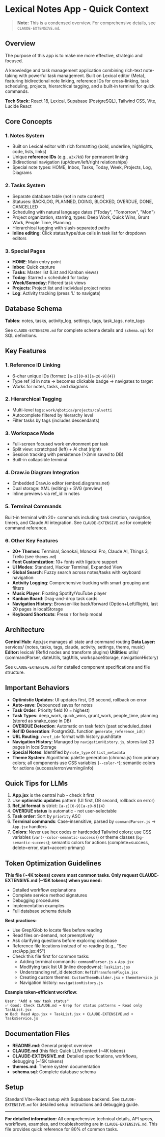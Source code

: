 # Lexical Notes App - Quick Context

> **Note:** This is a condensed overview. For comprehensive details, see `CLAUDE-EXTENSIVE.md`.

## Overview

The purpose of this app is to make me more effective, strategic and focused. 

A knowledge and task management application combining rich-text note-taking with powerful task management. Built on Lexical editor (Meta), featuring bidirectional note linking, reference IDs for cross-linking, task scheduling, projects, hierarchical tagging, and a built-in terminal for quick commands.

**Tech Stack:** React 18, Lexical, Supabase (PostgreSQL), Tailwind CSS, Vite, Lucide React

## Core Concepts

### 1. Notes System
- Built on Lexical editor with rich formatting (bold, underline, highlights, code, lists, links)
- Unique **reference IDs** (e.g., `a3x7k9`) for permanent linking
- Bidirectional navigation (up/down/left/right relationships)
- Special note types: HOME, Inbox, Tasks, Today, Week, Projects, Log, Diagrams

### 2. Tasks System
- Separate database table (not in note content)
- Statuses: BACKLOG, PLANNED, DOING, BLOCKED, OVERDUE, DONE, CANCELLED
- Scheduling with natural language dates ("Today", "Tomorrow", "Mon")
- Project organization, starring, types: Deep Work, Quick Wins, Grunt Work, People Time, Planning
- Hierarchical tagging with slash-separated paths
- **Inline editing**: Click status/type/due cells in task list for dropdown editors

### 3. Special Pages
- **HOME**: Main entry point
- **Inbox**: Quick capture
- **Tasks**: Master list (List and Kanban views)
- **Today**: Starred + scheduled for today
- **Week/Someday**: Filtered task views
- **Projects**: Project list and individual project notes
- **Log**: Activity tracking (press 'L' to navigate)

## Database Schema

**Tables:** notes, tasks, activity_log, settings, tags, task_tags, note_tags

See `CLAUDE-EXTENSIVE.md` for complete schema details and `schema.sql` for SQL definitions.

## Key Features

### 1. Reference ID Linking
- 6-char unique IDs (format: `[a-z][0-9][a-z0-9]{4}`)
- Type ref_id in note → becomes clickable badge → navigates to target
- Works for notes, tasks, and diagrams

### 2. Hierarchical Tagging
- Multi-level tags: `work/qbotica/projects/calvetti`
- Autocomplete filtered by hierarchy level
- Filter tasks by tags (includes descendants)

### 3. Workspace Mode
- Full-screen focused work environment per task
- Split view: scratchpad (left) + AI chat (right)
- Session tracking with persistence (>2min saved to DB)
- Built-in collapsible terminal

### 4. Draw.io Diagram Integration
- Embedded Draw.io editor (embed.diagrams.net)
- Dual storage: XML (editing) + SVG (preview)
- Inline previews via ref_id in notes

### 5. Terminal Commands
Built-in terminal with 20+ commands including task creation, navigation, timers, and Claude AI integration.
See `CLAUDE-EXTENSIVE.md` for complete command reference.

### 6. Other Key Features
- **20+ Themes**: Terminal, Sonokai, Monokai Pro, Claude AI, Things 3, Trello (see `themes.md`)
- **Font Customization**: 10+ fonts with ligature support
- **UI Modes**: Standard, Hacker Terminal, Expanded View
- **Global Search**: Fuzzy search across notes/tasks with keyboard navigation
- **Activity Logging**: Comprehensive tracking with smart grouping and filters
- **Music Player**: Floating Spotify/YouTube player
- **Kanban Board**: Drag-and-drop task cards
- **Navigation History**: Browser-like back/forward (Option+Left/Right), last 20 pages in localStorage
- **Keyboard Shortcuts**: Press `?` for help modal

## Architecture

**Central Hub:** App.jsx manages all state and command routing
**Data Layer:** services/ (notes, tasks, tags, claude, activity, settings, theme, music)
**Editor:** lexical/ (RefId nodes and transform plugins)
**Utilities:** utils/ (commandParser, dateUtils, tagUtils, workspaceStorage, navigationHistory)

See `CLAUDE-EXTENSIVE.md` for detailed component specifications and file structure.

## Important Behaviors

- **Optimistic Updates**: UI updates first, DB second, rollback on error
- **Auto-save**: Debounced saves for notes
- **Task Order**: Priority field (0 = highest)
- **Task Types**: deep_work, quick_wins, grunt_work, people_time, planning (stored as snake_case in DB)
- **OVERDUE Detection**: Automatic on task fetch (past scheduled_date)
- **Ref ID Generation**: PostgreSQL function `generate_reference_id()`
- **URL Routing**: `/<ref_id>` format with history.pushState
- **Navigation History**: Managed by `navigationHistory.js`, stores last 20 pages in localStorage
- **Special Notes**: Identified by `note_type` or `list_metadata`
- **Theme System**: Algorithmic palette generation (chroma.js) from primary colors; all components use CSS variables (`--color-*`); semantic colors for actions (success/error/warning/info)

## Quick Tips for LLMs

1. **App.jsx** is the central hub - check it first
2. Use **optimistic updates** pattern (UI first, DB second, rollback on error)
3. **Ref_id format** is strict: `[a-z][0-9][a-z0-9]{4}`
4. **OVERDUE status** is automatic - not user-selectable
5. **Task order**: Sort by `priority` ASC
6. **Terminal commands**: Case-insensitive, parsed by `commandParser.js` → `App.jsx` handlers
7. **Colors**: Never use hex codes or hardcoded Tailwind colors; use CSS variables (`var(--color-semantic-success)`) or theme classes (`bg-semantic-success`); semantic colors for actions (complete=success, delete=error, start=accent-primary)

## Token Optimization Guidelines

**This file (~4K tokens) covers most common tasks. Only request CLAUDE-EXTENSIVE.md (~15K tokens) when you need:**
- Detailed workflow explanations
- Complete service method signatures
- Debugging procedures
- Implementation examples
- Full database schema details

**Best practices:**
- Use Grep/Glob to locate files before reading
- Read files on-demand, not preemptively
- Ask clarifying questions before exploring codebase
- Reference file locations instead of re-reading (e.g., "See src/App.jsx:45")
- Check this file first for common tasks:
  - Adding terminal commands: `commandParser.js` + `App.jsx`
  - Modifying task list UI (inline dropdowns): `TaskList.jsx`
  - Understanding ref_id detection: `RefIdTransformPlugin.jsx`
  - Creating custom themes: `CustomThemeBuilder.jsx` + `themeService.js`
  - Navigation history: `navigationHistory.js`

**Example token-efficient workflow:**
```
User: "Add a new task status"
✅ Good: Check CLAUDE.md → Grep for status patterns → Read only TaskList.jsx
❌ Bad: Read App.jsx + TaskList.jsx + CLAUDE-EXTENSIVE.md + TasksService.js
```

## Documentation Files

- **README.md**: General project overview
- **CLAUDE.md** (this file): Quick LLM context (~4K tokens)
- **CLAUDE-EXTENSIVE.md**: Detailed specifications, workflows, debugging (~15K tokens)
- **themes.md**: Theme system documentation
- **schema.sql**: Complete database schema

## Setup

Standard Vite+React setup with Supabase backend. See `CLAUDE-EXTENSIVE.md` for detailed setup instructions and debugging guide.

---

**For detailed information:** All comprehensive technical details, API specs, workflows, examples, and troubleshooting are in `CLAUDE-EXTENSIVE.md`. This file provides quick reference for 80% of common tasks.
